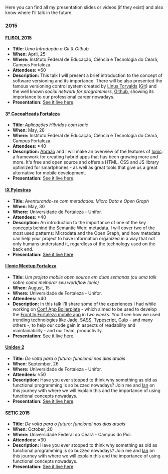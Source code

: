 Here you can find all my presentation slides or videos (if they exist) and also know where I'll talk in the future.

### 2015

#### [FLISOL 2015](http://flisolce.org/)

- **Title:** *Uma Introdução a Git & Github*
- **When:** April, 25
- **Where:** Instituto Federal de Educação, Ciência e Tecnologia do Ceará, Campus Fortaleza.
- **Attendees:** ≈60
- **Description:** This talk I will present a brief introduction to the concept of software versioning and its importance. There will be also  presented the famous versioning control system created by [Linus Torvalds](https://github.com/torvalds) ([Git](https://git-scm.com/)) and the well known *social network for programmers*, [Github](https://github.com/), showing its importance to our professional career nowadays.
- **Presentation:** [See it live here](http://mabrasil.github.io/talks/2015/flisol/).

#### [3º CocoaHeads Fortaleza](http://www.cocoaheads.com.br/agendas/detalhes/79/)

- **Title:** *Aplicações Híbridas com Ionic*
- **When:** May, 28
- **Where:** Instituto Federal de Educação, Ciência e Tecnologia do Ceará, Campus Fortaleza.
- **Attendees:** ≈40
- **Description:** [Abraão](https://github.com/AbraaoAlves) and I will make an overview of the features of [Ionic](http://ionicframework.com/): a framework for creating hybrid apps that has been growing more and more. It's free and open source and offers a HTML, CSS and JS library optimized for smartphones - as well as great tools that give us a great alternative for mobile development.
- **Presentation:** [See it live here](http://mabrasil.github.io/talks/2015/cocoaheads/).

#### [IX Pylestras](http://pylestras.org/evento/ix-pylestras/)

- **Title:** *Aventurando-se com metadados: Micro Data e Open Graph*
- **When:** May, 30
- **Where:** Universidade de Fortaleza - Unifor.
- **Attendees:** ≈40
- **Description:** An introduction to the importance of one of the key concepts behind the Semantic Web: metadata. I will cover two of the most used patterns: Microdata and the Open Graph, and how metadata can help your project to have information organized in a way that not only humans understand it, regardless of the technology used on the back end.
- **Presentation:** [See it live here](http://mabrasil.github.io/talks/2015/pylestras/).

#### [I Ionic Meetup Fortaleza](http://www.meetup.com/pt/Ionic-Ceara/events/224620543/)

- **Title:** *Um projeto mobile open source em duas semanas (ou uma talk sobre como melhorar seu workflow Ionic)*
- **When:** August, 15
- **Where:** Universidade de Fortaleza - Unifor.
- **Attendees:** ≈40
- **Description:** In this talk I'll share some of the experiences I had while working on [Conf App Boilerplate](https://github.com/devevents/conf-app-boilerplate) - which aimed to be used to develop the [Front In Fortaleza mobile app](https://play.google.com/store/apps/details?id=com.devevents.frontinfortaleza) in *two weeks*. You'll see how we used trending technologies like [Jade](http://jade-lang.com/), [SASS](http://sass-lang.com/), [Typescript](http://www.typescriptlang.org/), [Gulp](http://gulpjs.com/) - and many others -, to help our code gain in aspects of readability and maintainability - and our team, productivity.
- **Presentation:** [See it live here](http://mabrasil.github.io/talks/2015/ionic-meetup/).

#### [Unidev 2](http://unidevce.github.io/)

- **Title:** *De volta para o futuro: funcional nos dias atuais*
- **When:** September, 26
- **Where:** Universidade de Fortaleza - Unifor.
- **Attendees:** ≈50
- **Description:** Have you ever stopped to think why something as old as functional programming is so buzzed nowadays? Join me and [Ian](http://akaian.com/) on this journey with  where we will explain this and the importance of using functional concepts nowadays.
- **Presentation:** [See it live here](http://mabrasil.github.io/talks/2015/unidev/).

#### [SETIC 2015](http://unidevce.github.io/)

- **Title:** *De volta para o futuro: funcional nos dias atuais*
- **When:** October, 20
- **Where:** Universidade Federal do Ceará - Campus do Pici.
- **Attendees:** ≈30
- **Description:** Have you ever stopped to think why something as old as functional programming is so buzzed nowadays? Join me and [Ian](http://akaian.com/) on this journey with  where we will explain this and the importance of using functional concepts nowadays.
- **Presentation:** [See it live here](http://mabrasil.github.io/talks/2015/setic/).

